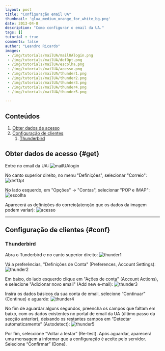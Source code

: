 ```yaml
---
layout: post
title: "Configuração email UA"
thumbnail: 'glua_medium_orange_for_white_bg.png'
date: 2013-04-8
description: "Como configurar o email da UA."
tags: []
tutorial : true
comments: false
author: "Leandro Ricardo"
images:
 - /img/tutorials/mailUA/mailUAlogin.png
 - /img/tutorials/mailUA/defOpt.png
 - /img/tutorials/mailUA/escolha.png
 - /img/tutorials/mailUA/acesso.png
 - /img/tutorials/mailUA/thunder1.png
 - /img/tutorials/mailUA/thunder2.png
 - /img/tutorials/mailUA/thunder3.png
 - /img/tutorials/mailUA/thunder4.png
 - /img/tutorials/mailUA/thunder5.png
 
---
```


## Conteúdos
1. [Obter dados de acesso](#get)
2. [Configuração de clientes](#conf)
    1. [Thunderbird](#thunderbird)

## Obter dados de acesso {#get}
Entre no email da UA:
![mailUAlogin](/img/tutorials/mailUA/mailUAlogin.png)

No canto superior direito, no menu "Definições", selecionar "Correio":
![defOpt](/img/tutorials/mailUA/defOpt.png)

No lado esquerdo, em "Opções" -> "Contas", selecionar "POP e IMAP":
![escolha](/img/tutorials/mailUA/escolha.png)

Aparecerá as definições do correio(atenção que os dados da imagem podem variar):
![acesso](/img/tutorials/mailUA/acesso.png)

___________________________________________

## Configuração de clientes {#conf}
### Thunderbird
Abra o Tunderbird e no canto superior direito:
![thunder1](/img/tutorials/mailUA/thunder1.png)

Vá a preferências, "Definições de Conta" (Preferences, Account Settings):
![thunder2](/img/tutorials/mailUA/thunder2.png)

Em baixo, do lado esquerdo clique em "Ações de conta" (Account Actions), e selecione "Adicionar novo email" (Add new e-mail):
![thunder3](/img/tutorials/mailUA/thunder3.png)

Insira os dados básicos da sua conta de email, selecione “Continuar” (Continue) e aguarde:
![thunder4](/img/tutorials/mailUA/thunder4.png)

No fim de aguardar alguns segundos, preencha os campos que faltam em baixo, com os dados existentes no portal de email da UA (último passo da secção anterior), deixando os restantes campos em “Detectar automaticamente” (Autodetect):
![thunder5](/img/tutorials/mailUA/thunder5.png)

Por fim, seleccione “Voltar a testar” (Re-test). Após aguardar, aparecerá uma mensagem a informar que a configuração é aceite pelo servidor. Selecione “Confirmar” (Done).
